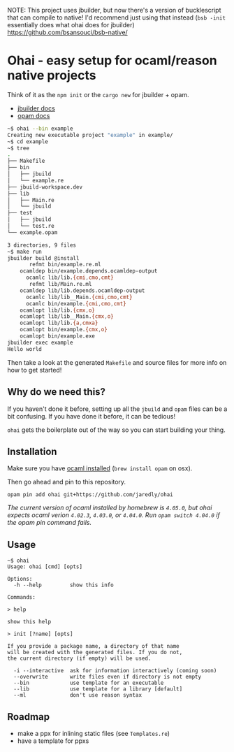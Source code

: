 NOTE: This project uses jbuilder, but now there's a version of bucklescript that can compile to native! I'd recommend just using that instead (`bsb -init` essentially does what ohai does for jbuilder) https://github.com/bsansouci/bsb-native/

# Ohai - easy setup for ocaml/reason native projects

Think of it as the `npm init` or the `cargo new` for jbuilder + opam.

- [jbuilder docs](https://jbuilder.readthedocs.io/en/latest/)
- [opam docs](https://opam.ocaml.org/doc/Usage.html)

```bash
~$ ohai --bin example
Creating new executable project "example" in example/
~$ cd example
~$ tree
.
├── Makefile
├── bin
│   ├── jbuild
│   └── example.re
├── jbuild-workspace.dev
├── lib
│   ├── Main.re
│   └── jbuild
├── test
│   ├── jbuild
│   └── test.re
└── example.opam

3 directories, 9 files
~$ make run
jbuilder build @install
       refmt bin/example.re.ml
    ocamldep bin/example.depends.ocamldep-output
      ocamlc lib/lib.{cmi,cmo,cmt}
       refmt lib/Main.re.ml
    ocamldep lib/lib.depends.ocamldep-output
      ocamlc lib/lib__Main.{cmi,cmo,cmt}
      ocamlc bin/example.{cmi,cmo,cmt}
    ocamlopt lib/lib.{cmx,o}
    ocamlopt lib/lib__Main.{cmx,o}
    ocamlopt lib/lib.{a,cmxa}
    ocamlopt bin/example.{cmx,o}
    ocamlopt bin/example.exe
jbuilder exec example
Hello world
```

Then take a look at the generated `Makefile` and source files for more info on
how to get started!

## Why do we need this?

If you haven't done it before, setting up all the `jbuild` and `opam` files
can be a bit confusing. If you have done it before, it can be tedious!

`ohai` gets the boilerplate out of the way so you can start building your
thing.

## Installation

Make sure you have [ocaml installed](https://opam.ocaml.org/doc/Install.html) (`brew install opam` on osx).

Then go ahead and pin to this repository.
```
opam pin add ohai git+https://github.com/jaredly/ohai
```

_The current version of ocaml installed by homebrew is `4.05.0`, but ohai expects ocaml verion `4.02.3`, `4.03.0`, or `4.04.0`.
Run `opam switch 4.04.0` if the opam pin command fails._ 


## Usage

```
~$ ohai
Usage: ohai [cmd] [opts]

Options:
  -h --help         show this info

Commands:

> help

show this help

> init [?name] [opts]

If you provide a package name, a directory of that name
will be created with the generated files. If you do not,
the current directory (if empty) will be used.

  -i --interactive  ask for information interactively (coming soon)
  --overwrite       write files even if directory is not empty
  --bin             use template for an executable
  --lib             use template for a library [default]
  --ml              don't use reason syntax
```

## Roadmap

- make a ppx for inlining static files (see `Templates.re`)
- have a template for ppxs
